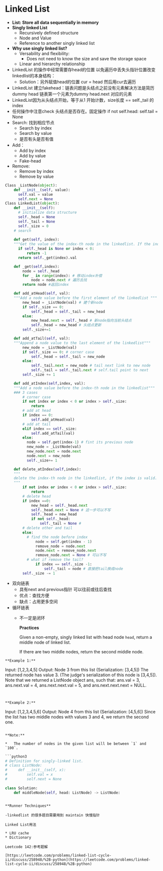 # Linked List

* **List: Store all data sequentially in memory**
* **Singly linked List**
  * Recursively defined structure 
  * Node and Value 
  * Reference to another singly linked list 
* **Why use singly linked list?**
  * Versability and flexibility:
    * Does not need to know the size and save the storage space
  * Linear and hierarchy relationship
* LinkedList 的操作中经常需要存head的位置 以免遍历中丢失头指针位置改变linkedlist的本身结构：
  * Solution：另外赋值head的位置  cur = head 然后用cur去遍历
* LinkedList 建立fakehead：链表问题是头结点之前没有元素解决方法是简历dummy head 链表第一个元素为dummy head.next 对应的元素
* LinkedList因为从头结点开始，等于从1 开始计数，size长度 == self.\_tail 的index
* 任何操作中注意check 头结点是否存在。固定操作 if not self.head: self.tail = None
* Search: 找到相应节点
  * Search by index
  * Search by value
  * 是否有头是否有值
* Add：
  * Add by index 
  * Add by value 
  * Fake-head 
* Remove: 
  * Remove by index 
  * Remove by value 

```python
Class _ListNode(object):
    def __init__(self, value):
      self.val = value 
      self.next = None 
Class LinkedList(object):
    def __init__(self):
      # initialize data structure 
      self._head = None 
      self._tail = None 
      self._size = 0
    # search
    
    def get(self, index):
    """Get the value of the index-th node in the linkedlist. If the index is invalid, return -1"""
      if self._head is None or index < 0:
          return -1
      return self._get(index).val 

    def _get(self,index):
        node = self._head
        for _ in range(index): # 移动index补偿
            node = node.next # 遍历去找
        return node #返回index

    def add_atHead(self, val):
    """Add a node value before the first element of the linkedlist """
        new_head = _ListNode(val) # 建个新node
        if self._size == 0:
            self._head = self._tail = new_head
        else:
            new_head.next = self._head # 新node指向当前头结点
            self._head = new_head # 头结点更新
        self._size+=1

    def add_atTail(self, val):
    """Append a node value to the last element of the linkedlist"""
        new_node = _ListNode(val)
        if self._size == 0: # corner case 
            self._head = self._tail = new_node
        else:
            self._tail.next = new_node # tail next link to new node
            self._tail = self._tail.next # self.tail point to next 
        self._size += 1

    def add_atIndex(self,index, val):
    """Add a node value before the index-th node in the linkedlist"""
    ### 3 cases 
        # corner case
        if not index or index < 0 or index > self._size:
            return
        # add at head
        if index == 0:
            self.add_atHead(val)
        # add at tail 
        elif index == self._size:
            self.add_atTail(val)
        else:
          node = self.get(index-1) # fint its previous node
          new_node = _ListNode(val)
          new_node.next = node.next
          node.next = new_node
          self._size+= 1

    def delete_atIndex(self,index):
    """
    delete the index-th node in the linkedlist, if the index is valid.
    """
        if not index or index < 0 or index > self._size:
            return 
        # delete head
        if index ==0:
            new_head = self._head.next 
            self._head.next = None # 这一步可以不写
            self._head = new_head
            if not self._head:
                self._tail = None # 
        # delete other and tail 
        else:
          # find the node before index 
              node = self.get(index - 1)
              remove_node = node.next 
              node.next = remove_node.next 
              remove_node.next = None # 可以不写
          # what if remove the tail?
              if index == self._size -1:
                  self._tail = node # 直接把tail换成node
        self._size -= 1
```

* 双向链表
  * 具有next and previous指针 可以往前或往后查找
  * 优点：查找方便
  * 缺点：占用更多空间
* 循环链表
  * 不一定是闭环

    **Practices**

    Given a non-empty, singly linked list with head node `head`, return a middle node of linked list.

    If there are two middle nodes, return the second middle node.

```text
**Example 1:**

```
Input: [1,2,3,4,5]
Output: Node 3 from this list (Serialization: [3,4,5])
The returned node has value 3\.  (The judge's serialization of this node is [3,4,5]).
Note that we returned a ListNode object ans, such that:
ans.val = 3, ans.next.val = 4, ans.next.next.val = 5, and ans.next.next.next = NULL.
```


**Example 2:**

```
Input: [1,2,3,4,5,6]
Output: Node 4 from this list (Serialization: [4,5,6])
Since the list has two middle nodes with values 3 and 4, we return the second one.
```

**Note:**

*   The number of nodes in the given list will be between `1` and `100`.
```

```python
```python3
# Definition for singly-linked list.
# class ListNode:
#     def __init__(self, x):
#         self.val = x
#         self.next = None
​
class Solution:
    def middleNode(self, head: ListNode) -> ListNode:

```
```

**Runner Techniques**

-linkedlist 的很多题目需要用到 maintain 快慢指针

Linked List用法

* LRU cache
* Dictionary

Leetcode 142:参考题解

[https://leetcode.com/problems/linked-list-cycle-ii/discuss/258948/%2B-python](https://leetcode.com/problems/linked-list-cycle-ii/discuss/258948/%2B-python)

